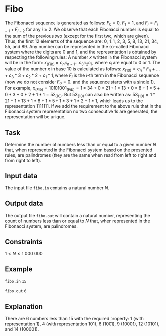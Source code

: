# Fibo

The Fibonacci sequence is generated as follows: $F_0 = 0$, $F_1 = 1$, and $F_i = F_{i-1} + F_{i-2}$ for any $i \geq 2$. We observe that each Fibonacci number is equal to the sum of the previous two (except for the first two, which are given). Thus, the first 12 elements of the sequence are: $0$, $1$, $1$, $2$, $3$, $5$, $8$, $13$, $21$, $34$, $55$, and $89$. Any number can be represented in the so-called Fibonacci system where the digits are $0$ and $1$, and the representation is obtained by respecting the following rules: A number $x$ written in the Fibonacci system will be in the form: $x_{(Fib)} = c_n c_{n-1} \dots c_3 c_2 c_1$, where $c_i$ are equal to $0$ or $1$. The value of the number $x$ in base $10$ is calculated as follows: $x_{(10)} = c_n *F_n + \dots + c_3 *3 + c_2 *2 + c_1 *1$, where $F_i$ is the $i$-th term in the Fibonacci sequence (now we do not consider $F_0 = 0$, and the sequence starts with a single $1$). For example, $x_{(Fib)} = 10101001_{(Fib)} = 1*34 + 0*21 + 1*13 + 0*8 + 1*5 + 0*3 + 0*2 + 1*1 = 53_{(10)}$. But $53_{(10)}$ can also be written as: $53_{(10)} = 1*21 + 1*13 + 1*8 + 1*5 + 1*3 + 1*2 + 1*1$, which leads us to the representation $1111111$. If we add the requirement to the above rule that in the Fibonacci system representation no two consecutive $1$s are generated, the representation will be unique.

## Task

Determine the number of numbers less than or equal to a given number $N$ that, when represented in the Fibonacci system based on the presented rules, are palindromes (they are the same when read from left to right and from right to left).

## Input data

The input file `fibo.in` contains a natural number $N$.

## Output data

The output file `fibo.out` will contain a natural number, representing the count of numbers less than or equal to $N$ that, when represented in the Fibonacci system, are palindromes.

## Constraints

$1 < N \leq 1\ 000\ 000$

## Example

`fibo.in`
`15`

`fibo.out`
`6`

## Explanation

There are $6$ numbers less than $15$ with the required property: $1$ (with representation $1$), $4$ (with representation $101$), $6$ ($1001$), $9$ ($10001$), $12$ ($10101$), and $14$ ($100001$).